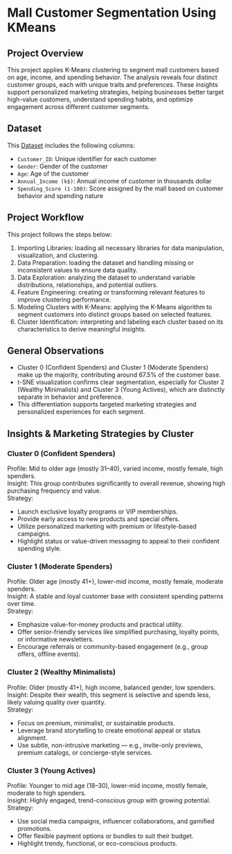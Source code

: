 # Mall Customer Segmentation Using KMeans

## **Project Overview**
This project applies K-Means clustering to segment mall customers based on age, income, and spending behavior. The analysis reveals four distinct customer groups, each with unique traits and preferences. These insights support personalized marketing strategies, helping businesses better target high-value customers, understand spending habits, and optimize engagement across different customer segments.

## Dataset
This <a href="https://github.com/adlathifa/Customer_Lifecycle_Analytics/blob/main/Customer%20Segmentation%20K-Means/Mall_Customers.csv">Dataset</a> includes the following columns:
- `Customer_ID`: Unique identifier for each customer
- `Gender`: Gender of the customer
- `Age`: Age of the customer
- `Annual_Income (k$)`: Annual income of customer in thousands dollar
- `Spending_Score (1-100)`: Score assigned by the mall based on customer behavior and spending nature

## Project Workflow

This project follows the steps below:
1. Importing Libraries: loading all necessary libraries for data manipulation, visualization, and clustering.
2. Data Preparation: loading the dataset and handling missing or inconsistent values to ensure data quality.
3. Data Exploration: analyzing the dataset to understand variable distributions, relationships, and potential outliers.
4. Feature Engineering: creating or transforming relevant features to improve clustering performance.
5. Modeling Clusters with K-Means: applying the K-Means algorithm to segment customers into distinct groups based on selected features.
6. Cluster Identification: interpreting and labeling each cluster based on its characteristics to derive meaningful insights.

## General Observations

* Cluster 0 (Confident Spenders) and Cluster 1 (Moderate Spenders) make up the majority, contributing around 67.5% of the customer base.
* t-SNE visualization confirms clear segmentation, especially for Cluster 2 (Wealthy Minimalists) and Cluster 3 (Young Actives), which are distinctly separate in behavior and preference.
* This differentiation supports targeted marketing strategies and personalized experiences for each segment.

## Insights & Marketing Strategies by Cluster
### Cluster 0 (Confident Spenders)
Profile: Mid to older age (mostly 31–40), varied income, mostly female, high spenders. <br>
Insight: This group contributes significantly to overall revenue, showing high purchasing frequency and value. <br>
Strategy:
  * Launch exclusive loyalty programs or VIP memberships.
  * Provide early access to new products and special offers.
  * Utilize personalized marketing with premium or lifestyle-based campaigns.
  * Highlight status or value-driven messaging to appeal to their confident spending style.

### Cluster 1 (Moderate Spenders)
Profile: Older age (mostly 41+), lower-mid income, mostly female, moderate spenders. <br>
Insight: A stable and loyal customer base with consistent spending patterns over time. <br>
Strategy:
  * Emphasize value-for-money products and practical utility.
  * Offer senior-friendly services like simplified purchasing, loyalty points, or informative newsletters.
  * Encourage referrals or community-based engagement (e.g., group offers, offline events).

### Cluster 2  (Wealthy Minimalists)
Profile: Older (mostly 41+), high income, balanced gender, low spenders. <br>
Insight: Despite their wealth, this segment is selective and spends less, likely valuing quality over quantity. <br>
Strategy:
  * Focus on premium, minimalist, or sustainable products.
  * Leverage brand storytelling to create emotional appeal or status alignment.
  * Use subtle, non-intrusive marketing — e.g., invite-only previews, premium catalogs, or concierge-style services.

### Cluster 3 (Young Actives)
Profile: Younger to mid age (18–30), lower-mid income, mostly female, moderate to high spenders. <br>
Insight: Highly engaged, trend-conscious group with growing potential. <br>
Strategy:
  * Use social media campaigns, influencer collaborations, and gamified promotions.
  * Offer flexible payment options or bundles to suit their budget.
  * Highlight trendy, functional, or eco-conscious products.
